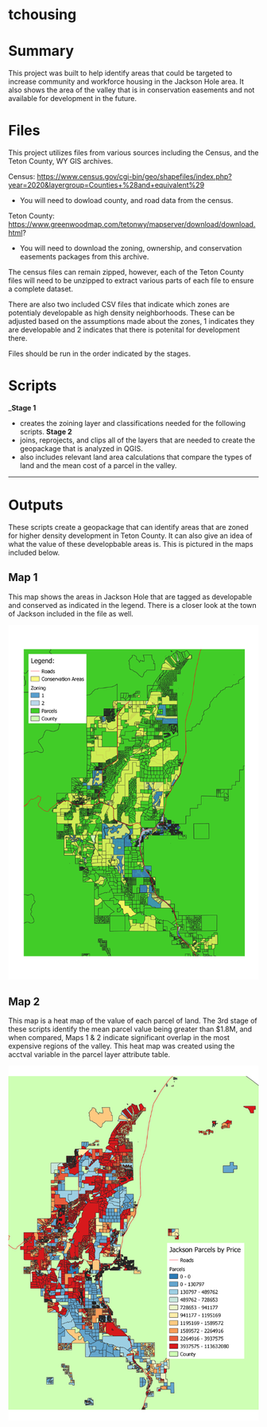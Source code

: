 # tchousing

# Summary

This project was built to help identify areas that could be targeted to 
increase community and workforce housing in the Jackson Hole area. It also shows 
the area of the valley that is in conservation easements and not available for development in the future. 
#
# Files
This project utilizes files from various sources including the Census, and the 
Teton County, WY GIS archives. 

Census: https://www.census.gov/cgi-bin/geo/shapefiles/index.php?year=2020&layergroup=Counties+%28and+equivalent%29
- You will need to dowload county, and road data from the census.

Teton County: https://www.greenwoodmap.com/tetonwy/mapserver/download/download.html?
- You will need to download the zoning, ownership, and conservation easements packages from this archive.

The census files can remain zipped, however, each of the Teton County files 
will need to be unzipped to extract various parts of each file to ensure a 
complete dataset. 

There are also two included CSV files that indicate which zones are potentialy developable as high density neighborhoods. 
These can be adjusted based on the assumptions made about the zones, 1 indicates they are developable and 2 indicates that there is potenital for development there.  

Files should be run in the order indicated by the stages.
#

# Scripts
___Stage 1__
- creates the zoining layer and classifications needed for the following scripts.
__Stage 2__
- joins, reprojects, and clips all of the layers that are needed to create the geopackage that is analyzed in QGIS.
- also includes relevant land area calculations that compare the types of land and the mean cost of a parcel in the valley.


*** 
# Outputs
These scripts create a geopackage that can identify areas that are zoned for higher density
development in Teton County. It can also give an idea of what the value of these developbable areas is. 
This is pictured in the maps included below.

## Map 1
This map shows the areas in Jackson Hole that are tagged as developable and conserved as indicated in the legend. There is a closer look at the town of Jackson included in the file as well. 

![alt text](https://github.com/hmhobart/tchousing/blob/main/county_zoning.png 'Jackson Hole Zoning')


## Map 2
This map is a heat map of the value of each parcel of land. The 3rd stage of these scripts identify the mean parcel value being greater than $1.8M, and when compared, Maps 1 & 2 indicate 
significant overlap in the most expensive regions of the valley. This heat map was created using the acctval variable in the parcel layer attribute table.

![alt text](https://github.com/hmhobart/tchousing/blob/main/heatmap.png 'Jackson Hole Pricing')

